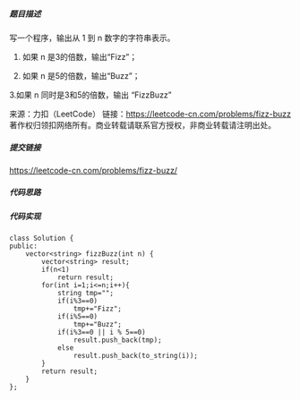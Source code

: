 ##### 题目描述
写一个程序，输出从 1 到 n 数字的字符串表示。

1. 如果 n 是3的倍数，输出“Fizz”；

2. 如果 n 是5的倍数，输出“Buzz”；

3.如果 n 同时是3和5的倍数，输出 “FizzBuzz”

来源：力扣（LeetCode）
链接：https://leetcode-cn.com/problems/fizz-buzz
著作权归领扣网络所有。商业转载请联系官方授权，非商业转载请注明出处。


##### 提交链接

https://leetcode-cn.com/problems/fizz-buzz/


##### 代码思路




##### 代码实现

```
class Solution {
public:
    vector<string> fizzBuzz(int n) {
        vector<string> result;
        if(n<1)
            return result;
        for(int i=1;i<=n;i++){
            string tmp="";
            if(i%3==0)
                tmp+="Fizz";
            if(i%5==0)
                tmp+="Buzz";
            if(i%3==0 || i % 5==0)
                result.push_back(tmp);
            else 
                result.push_back(to_string(i));
        }
        return result;
    }
};


```

